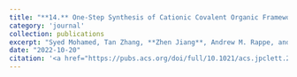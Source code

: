 ```yaml
---
title: "**14.** One-Step Synthesis of Cationic Covalent Organic Frameworks"
category: 'journal'
collection: publications
excerpt: "Syed Mohamed, Tan Zhang, **Zhen Jiang**, Andrew M. Rappe, and Siamak Nejati"
date: "2022-10-20"
citation: '<a href="https://pubs.acs.org/doi/full/10.1021/acs.jpclett.2c02543"> <span style="color: blue"><i><B>J. Phys. Chem. Lett.</B></i></span> 13, 10030-10034 (2022) </a>'
---
```

